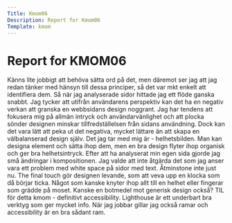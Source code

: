 ```yaml
---
Title: Kmom06
Description: Report for Kmom06
Template: kmom
---
```


 Report for KMOM06
==========================

Känns lite jobbigt att behöva sätta ord på det, men däremot ser jag att jag redan tänker med hänsyn till dessa principer, så det var mkt enkelt att identifiera dem. Så när jag analyserade sidor hittade jag ett flöde ganska snabbt. Jag tycker att utifrån användarens perspektiv kan det ha en negativ verkan att granska en webbsidans design noggrant. Jag har tendens att fokusera mig på allmän intryck och användarvänlighet och att plocka sönder designen minskar tillfredställelsen från sidans användning. Dock kan det vara lätt att peka ut det negativa, mycket lättare än att skapa en välbalanserad design själv. Det jag tar med mig är - helhetsbilden. Man kan designa element och sätta ihop dem, men en bra design flyter ihop organisk och ger bra helhetsintryck.
Efter att ha analyserat min egen sida gjorde jag små ändringar i kompositionen. Jag valde att inte åtgärda det som jag anser vara ett problem med white space på sidor med text. Åtminstone inte just nu.
The final touch gör designen levande, som att veva upp en klocka som då börjar ticka. Något som kanske knyter ihop allt till en helhet eller fingerar som grädde på moset. Kanske en botmedel mot generisk design också?
TIL för detta kmom - definitivt accessibility. Lighthouse är ett underbart bra verktyg som ger mycket info. När jag jobbar gillar jag också ramar och accessibility är en bra sådant ram.  
